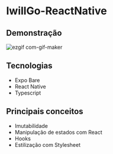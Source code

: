 # IwillGo-ReactNative

## Demonstração

![ezgif com-gif-maker](https://user-images.githubusercontent.com/78116908/199571123-94952f54-95aa-42b6-a270-d25b586ce7a4.gif)

## Tecnologias

- Expo Bare
- React Native
- Typescript

## Principais conceitos

- Imutabilidade
- Manipulação de estados com React
- Hooks
- Estilização com Stylesheet
